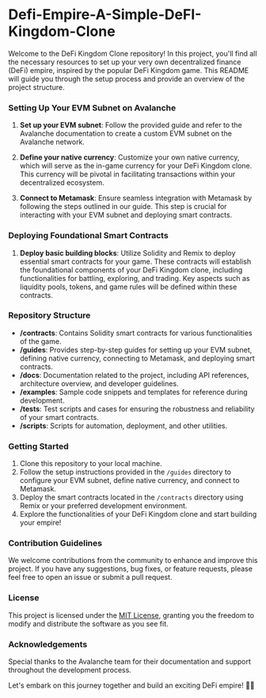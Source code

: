# Defi-Empire-A-Simple-DeFI-Kingdom-Clone

Welcome to the DeFi Kingdom Clone repository! In this project, you'll find all the necessary resources to set up your very own decentralized finance (DeFi) empire, inspired by the popular DeFi Kingdom game. This README will guide you through the setup process and provide an overview of the project structure.

### Setting Up Your EVM Subnet on Avalanche

1. **Set up your EVM subnet**: Follow the provided guide and refer to the Avalanche documentation to create a custom EVM subnet on the Avalanche network.

2. **Define your native currency**: Customize your own native currency, which will serve as the in-game currency for your DeFi Kingdom clone. This currency will be pivotal in facilitating transactions within your decentralized ecosystem.

3. **Connect to Metamask**: Ensure seamless integration with Metamask by following the steps outlined in our guide. This step is crucial for interacting with your EVM subnet and deploying smart contracts.

### Deploying Foundational Smart Contracts

1. **Deploy basic building blocks**: Utilize Solidity and Remix to deploy essential smart contracts for your game. These contracts will establish the foundational components of your DeFi Kingdom clone, including functionalities for battling, exploring, and trading. Key aspects such as liquidity pools, tokens, and game rules will be defined within these contracts.

### Repository Structure

- **/contracts**: Contains Solidity smart contracts for various functionalities of the game.
- **/guides**: Provides step-by-step guides for setting up your EVM subnet, defining native currency, connecting to Metamask, and deploying smart contracts.
- **/docs**: Documentation related to the project, including API references, architecture overview, and developer guidelines.
- **/examples**: Sample code snippets and templates for reference during development.
- **/tests**: Test scripts and cases for ensuring the robustness and reliability of your smart contracts.
- **/scripts**: Scripts for automation, deployment, and other utilities.

### Getting Started

1. Clone this repository to your local machine.
2. Follow the setup instructions provided in the `/guides` directory to configure your EVM subnet, define native currency, and connect to Metamask.
3. Deploy the smart contracts located in the `/contracts` directory using Remix or your preferred development environment.
4. Explore the functionalities of your DeFi Kingdom clone and start building your empire!

### Contribution Guidelines

We welcome contributions from the community to enhance and improve this project. If you have any suggestions, bug fixes, or feature requests, please feel free to open an issue or submit a pull request.

### License

This project is licensed under the [MIT License](LICENSE), granting you the freedom to modify and distribute the software as you see fit.

### Acknowledgements

Special thanks to the Avalanche team for their documentation and support throughout the development process.

Let's embark on this journey together and build an exciting DeFi empire! 🚀🏰
